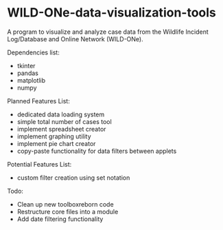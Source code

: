 # WILD-ONe-data-visualization-tools
A program to visualize and analyze case data from the Wildlife Incident Log/Database and Online Network (WILD-ONe).

Dependencies list:
 * tkinter
 * pandas
 * matplotlib
 * numpy

Planned Features List:
 * dedicated data loading system
 * simple total number of cases tool
 * implement spreadsheet creator
 * implement graphing utility
 * implement pie chart creator
 * copy-paste functionality for data filters between applets

 Potential Features List:
  * custom filter creation using set notation

Todo:
 * Clean up new toolboxreborn code
 * Restructure core files into a module
 * Add date filtering functionality

